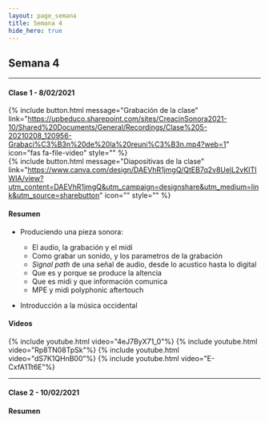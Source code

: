 ```yaml
---
layout: page_semana
title: Semana 4
hide_hero: true
---
```


## Semana 4

---

#### Clase 1 - 8/02/2021

{% include button.html
message="Grabación de la clase"
link="https://upbeduco.sharepoint.com/sites/CreacinSonora2021-10/Shared%20Documents/General/Recordings/Clase%205-20210208_120956-Grabaci%C3%B3n%20de%20la%20reuni%C3%B3n.mp4?web=1"
icon="fas fa-file-video"
style=""
%}
<br />
{% include button.html
message="Diapositivas de la clase"
link="https://www.canva.com/design/DAEVhR1jmgQ/QtEB7q2v8UelL2vKITIWIA/view?utm_content=DAEVhR1jmgQ&utm_campaign=designshare&utm_medium=link&utm_source=sharebutton"
icon=""
style=""
%}
<br />

#### Resumen

- Produciendo una pieza sonora:

  - El audio, la grabación y el midi
  - Como grabar un sonido, y los parametros de la grabación
  - _Signal path_ de una señal de audio, desde lo acustico hasta lo digital
  - Que es y porque se produce la altencia
  - Que es midi y que información comunica
  - MPE y midi polyphonic aftertouch

- Introducción a la música occidental

#### Videos

{% include youtube.html video="4eJ7ByX71_0"%}
{% include youtube.html video="Rp8TN08TpSk"%}
{% include youtube.html video="dS7K1QHnB00"%}
{% include youtube.html video="E-CxfA1Tt6E"%}

---

#### Clase 2 - 10/02/2021

#### Resumen
